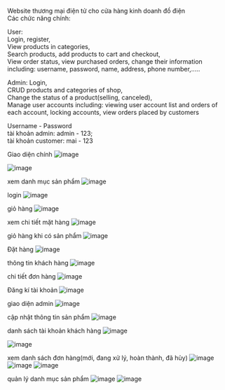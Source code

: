 Website thương mại điện tử cho cửa hàng kinh doanh đồ điện  
Các chức năng chính:  


User:  
Login, register,  
View products in categories,  
Search products, add products to cart and checkout,  
View order status, view purchased orders, change their information including: username, password, name, address, phone number,.....  


Admin:
Login,  
CRUD products and categories of shop,  
Change the status of a product(selling, canceled),  
Manage user accounts including: viewing user account list and orders of each account, locking accounts, view orders placed by customers  



Username - Password  
tài khoản admin: admin - 123;   
tài khoản customer: mai - 123  

Giao diện chính
![image](https://github.com/user-attachments/assets/886d1dc1-72dc-4578-a0a6-87df0b49ae40)


![image](https://github.com/user-attachments/assets/bbf8dbad-6621-4e1e-9812-4cbb3df3ef79)


xem danh mục sản phẩm
![image](https://github.com/user-attachments/assets/3ed9d1ba-0c13-425e-8ca1-a354c6e2316c)


login
![image](https://github.com/user-attachments/assets/88f94570-a712-42e2-b1dc-77dd4cb449fc)


giỏ hàng
![image](https://github.com/user-attachments/assets/871d5417-f211-491c-8e32-b7b312488d0f)



xem chi tiết mặt hàng
![image](https://github.com/user-attachments/assets/1fc0e5d4-d7d8-4e03-8a5a-8456adf1e877)



giỏ hàng khi có sản phẩm
![image](https://github.com/user-attachments/assets/b428cd42-ea97-48b3-9015-09dcf875d1f8)

Đặt hàng
![image](https://github.com/user-attachments/assets/d203e396-9e81-4e56-8fa9-67fe6157716d)

 
thông tin khách hàng
![image](https://github.com/user-attachments/assets/e8fdeb8b-c555-4385-90ed-31fff85ca526)


chi tiết đơn hàng
![image](https://github.com/user-attachments/assets/f32e3c39-cda5-4fd1-bc3b-dd128e6a6b8f)


Đăng kí tài khoản
![image](https://github.com/user-attachments/assets/13e03ff4-686d-4af0-862a-3b626e9f1960)


giao diện admin
![image](https://github.com/user-attachments/assets/65abc814-2603-4af5-bdec-903dc775cac1)


cập nhật thông tin sản phẩm
![image](https://github.com/user-attachments/assets/f35364fd-91a7-455b-be58-b9a32f56380d)


danh sách tài khoản khách hàng
![image](https://github.com/user-attachments/assets/fdc2fee2-958c-476a-b449-f1786f4b4e22)

![image](https://github.com/user-attachments/assets/d4e62890-efce-4f26-a255-74404cb85be7)

xem danh sách đơn hàng(mới, đang xử lý, hoàn thành, đã hủy)
![image](https://github.com/user-attachments/assets/18c52a76-e204-4fce-b77b-1d3cf3eb5696)
![image](https://github.com/user-attachments/assets/21be46ac-bf49-4750-85cc-671ba4352eac)
![image](https://github.com/user-attachments/assets/cb89150f-d925-4ac3-98c6-5cd4c3665258)




quản lý danh mục sản phẩm
![image](https://github.com/user-attachments/assets/44463c85-965a-4ad2-a10d-eeae08d970ea)
![image](https://github.com/user-attachments/assets/ef247fd2-ea68-4b07-8109-7c04fd10dc92)



















